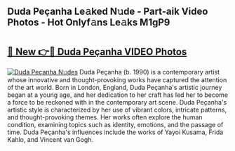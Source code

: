 ## Duda Peçanha Le𝚊ked N𝚞de - Part-aik Video Photos - Hot Onlyf𝚊ns Le𝚊ks M1gP9

# <h2><a href="http://ab45079.deff.icu/?id=Duda+Pe%c3%a7anha">🔗 New 👉🔴 Duda Peçanha VIDEO Photos</a></h2>

[![Duda Peçanha N𝚞des](https://i.imgur.com/rIISA9y.gif)](http://ab45079.deff.icu/?id=Duda+Pe%c3%a7anha)
Duda Peçanha (b. 1990) is a contemporary artist whose innovative and thought-provoking works have captured the attention of the art world. Born in London, England, Duda Peçanha's artistic journey began at a young age, and her dedication to her craft has led her to become a force to be reckoned with in the contemporary art scene. Duda Peçanha's artistic style is characterized by her use of vibrant colors, intricate patterns, and thought-provoking themes. Her works often explore the human condition, examining topics such as identity, emotions, and the passage of time. Duda Peçanha's influences include the works of Yayoi Kusama, Frida Kahlo, and Vincent van Gogh.
